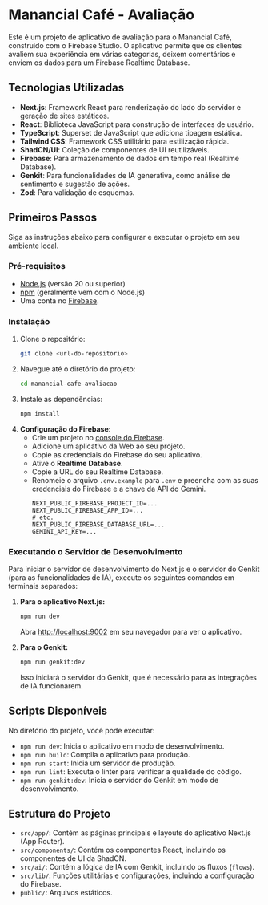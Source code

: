 # Manancial Café - Avaliação

Este é um projeto de aplicativo de avaliação para o Manancial Café, construído com o Firebase Studio. O aplicativo permite que os clientes avaliem sua experiência em várias categorias, deixem comentários e enviem os dados para um Firebase Realtime Database.

## Tecnologias Utilizadas

- **Next.js**: Framework React para renderização do lado do servidor e geração de sites estáticos.
- **React**: Biblioteca JavaScript para construção de interfaces de usuário.
- **TypeScript**: Superset de JavaScript que adiciona tipagem estática.
- **Tailwind CSS**: Framework CSS utilitário para estilização rápida.
- **ShadCN/UI**: Coleção de componentes de UI reutilizáveis.
- **Firebase**: Para armazenamento de dados em tempo real (Realtime Database).
- **Genkit**: Para funcionalidades de IA generativa, como análise de sentimento e sugestão de ações.
- **Zod**: Para validação de esquemas.

## Primeiros Passos

Siga as instruções abaixo para configurar e executar o projeto em seu ambiente local.

### Pré-requisitos

- [Node.js](https://nodejs.org/) (versão 20 ou superior)
- [npm](https://www.npmjs.com/) (geralmente vem com o Node.js)
- Uma conta no [Firebase](https://firebase.google.com/).

### Instalação

1.  Clone o repositório:
    ```bash
    git clone <url-do-repositorio>
    ```
2.  Navegue até o diretório do projeto:
    ```bash
    cd manancial-cafe-avaliacao
    ```
3.  Instale as dependências:
    ```bash
    npm install
    ```
4.  **Configuração do Firebase:**
    - Crie um projeto no [console do Firebase](https://console.firebase.google.com/).
    - Adicione um aplicativo da Web ao seu projeto.
    - Copie as credenciais do Firebase do seu aplicativo.
    - Ative o **Realtime Database**.
    - Copie a URL do seu Realtime Database.
    - Renomeie o arquivo `.env.example` para `.env` e preencha com as suas credenciais do Firebase e a chave da API do Gemini.
      ```
      NEXT_PUBLIC_FIREBASE_PROJECT_ID=...
      NEXT_PUBLIC_FIREBASE_APP_ID=...
      # etc.
      NEXT_PUBLIC_FIREBASE_DATABASE_URL=...
      GEMINI_API_KEY=...
      ```

### Executando o Servidor de Desenvolvimento

Para iniciar o servidor de desenvolvimento do Next.js e o servidor do Genkit (para as funcionalidades de IA), execute os seguintes comandos em terminais separados:

1.  **Para o aplicativo Next.js:**
    ```bash
    npm run dev
    ```
    Abra [http://localhost:9002](http://localhost:9002) em seu navegador para ver o aplicativo.

2.  **Para o Genkit:**
    ```bash
    npm run genkit:dev
    ```
    Isso iniciará o servidor do Genkit, que é necessário para as integrações de IA funcionarem.

## Scripts Disponíveis

No diretório do projeto, você pode executar:

- `npm run dev`: Inicia o aplicativo em modo de desenvolvimento.
- `npm run build`: Compila o aplicativo para produção.
- `npm run start`: Inicia um servidor de produção.
- `npm run lint`: Executa o linter para verificar a qualidade do código.
- `npm run genkit:dev`: Inicia o servidor do Genkit em modo de desenvolvimento.

## Estrutura do Projeto

- `src/app/`: Contém as páginas principais e layouts do aplicativo Next.js (App Router).
- `src/components/`: Contém os componentes React, incluindo os componentes de UI da ShadCN.
- `src/ai/`: Contém a lógica de IA com Genkit, incluindo os fluxos (`flows`).
- `src/lib/`: Funções utilitárias e configurações, incluindo a configuração do Firebase.
- `public/`: Arquivos estáticos.
